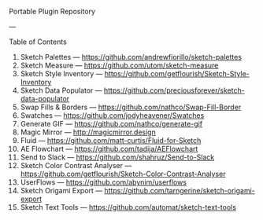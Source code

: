 Portable Plugin Repository

—

Table of Contents

1. Sketch Palettes — https://github.com/andrewfiorillo/sketch-palettes
2. Sketch Measure — https://github.com/utom/sketch-measure
3. Sketch Style Inventory — https://github.com/getflourish/Sketch-Style-Inventory
4. Sketch Data Populator — https://github.com/preciousforever/sketch-data-populator
5. Swap Fills & Borders — https://github.com/nathco/Swap-Fill-Border
6. Swatches — https://github.com/jodyheavener/Swatches
7. Generate GIF — https://github.com/nathco/generate-gif
8. Magic Mirror — http://magicmirror.design
9. Fluid — https://github.com/matt-curtis/Fluid-for-Sketch
10. AE Flowchart — https://github.com/tadija/AEFlowchart
11. Send to Slack — https://github.com/shahruz/Send-to-Slack
12. Sketch Color Contrast Analyser — https://github.com/getflourish/Sketch-Color-Contrast-Analyser
13. UserFlows — https://github.com/abynim/userflows
14. Sketch Origami Export — https://github.com/tarngerine/sketch-origami-export
15. Sketch Text Tools — https://github.com/automat/sketch-text-tools
